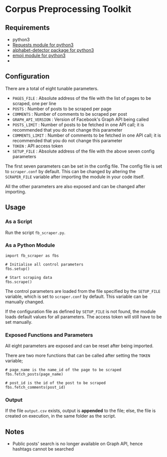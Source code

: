 # Corpus Preprocessing Toolkit

## Requirements

- python3
- [Requests module for python3](http://docs.python-requests.org/en/master/)
- [alphabet-detector package for python3](https://github.com/EliFinkelshteyn/alphabet-detector)
- [emoji module for python3](https://pypi.python.org/pypi/emoji)
- 

## Configuration

There are a total of eight tunable parameters.

- `PAGES_FILE`          :   Absolute address of the file with the list of pages to be scraped, one per line
- `POSTS`               :   Number of posts to be scraped per page
- `COMMENTS`            :   Number of comments to be scraped per post
- `GRAPH_API_VERSION`   :   Version of Facebook's Graph API being called
- `POSTS_LIMIT`         :   Number of posts to be fetched in one API call; it is recommended that you do not change this parameter
- `COMMENTS_LIMIT`      :   Number of comments to be fetched in one API call; it is recommended that you do not change this parameter
- `TOKEN`               :   API access token
- `SETUP_FILE`          :   Absolute address of the file with the above seven config parameters

The first seven parameters can be set in the config file. The config file is set to `scraper.conf` by default. This can be changed by altering the `SCRAPER_FILE` variable after importing the module in your code itself.

All the other parameters are also exposed and can be changed after importing.

## Usage

### As a Script

Run the script `fb_scraper.py`.

### As a Python Module

```
import fb_scraper as fbs

# Initialise all control parameters
fbs.setup()

# Start scraping data
fbs.scrape()
```
The control parameters are loaded from the file specified by the `SETUP_FILE` variable, which is set to `scraper.conf` by default. This variable can be manually changed.

If the configuration file as defined by `SETUP_FILE` is not found, the module loads default values for all parameters. The access token will still have to be set manually.

### Exposed Functions and Parameters

All eight parameters are exposed and can be reset after being imported.

There are two more functions that can be called after setting the `TOKEN` variable;
```
# page_name is the name_id of the page to be scraped
fbs.fetch_posts(page_name)
```
```
# post_id is the id of the post to be scraped
fbs.fetch_comments(post_id)
```

### Output

If the file `output.csv` exists, output is **appended** to the file; else, the file is created on execution, in the same folder as the script.

## Notes

- Public posts' search is no longer available on Graph API, hence hashtags cannot be searched
